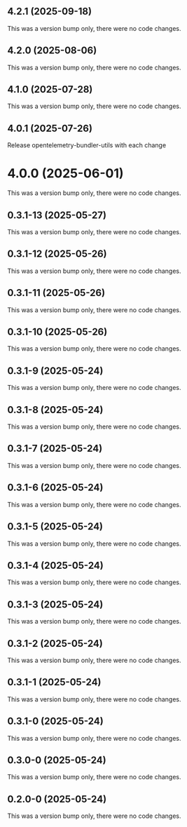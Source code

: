 ## 4.2.1 (2025-09-18)

This was a version bump only, there were no code changes.

## 4.2.0 (2025-08-06)

This was a version bump only, there were no code changes.

## 4.1.0 (2025-07-28)

This was a version bump only, there were no code changes.

## 4.0.1 (2025-07-26)

Release opentelemetry-bundler-utils with each change

# 4.0.0 (2025-06-01)

This was a version bump only, there were no code changes.

## 0.3.1-13 (2025-05-27)

This was a version bump only, there were no code changes.

## 0.3.1-12 (2025-05-26)

This was a version bump only, there were no code changes.

## 0.3.1-11 (2025-05-26)

This was a version bump only, there were no code changes.

## 0.3.1-10 (2025-05-26)

This was a version bump only, there were no code changes.

## 0.3.1-9 (2025-05-24)

This was a version bump only, there were no code changes.

## 0.3.1-8 (2025-05-24)

This was a version bump only, there were no code changes.

## 0.3.1-7 (2025-05-24)

This was a version bump only, there were no code changes.

## 0.3.1-6 (2025-05-24)

This was a version bump only, there were no code changes.

## 0.3.1-5 (2025-05-24)

This was a version bump only, there were no code changes.

## 0.3.1-4 (2025-05-24)

This was a version bump only, there were no code changes.

## 0.3.1-3 (2025-05-24)

This was a version bump only, there were no code changes.

## 0.3.1-2 (2025-05-24)

This was a version bump only, there were no code changes.

## 0.3.1-1 (2025-05-24)

This was a version bump only, there were no code changes.

## 0.3.1-0 (2025-05-24)

This was a version bump only, there were no code changes.

## 0.3.0-0 (2025-05-24)

This was a version bump only, there were no code changes.

## 0.2.0-0 (2025-05-24)

This was a version bump only, there were no code changes.